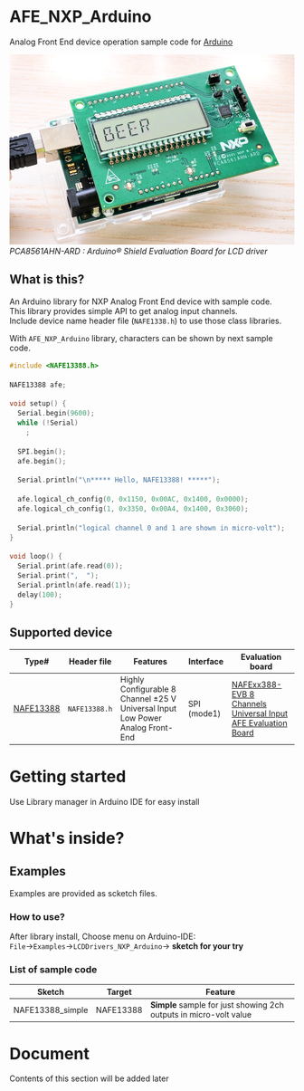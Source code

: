 # AFE_NXP_Arduino
Analog Front End device operation sample code for [Arduino](https://www.arduino.cc) 

![Boards](https://github.com/teddokano/additional_files/blob/main/LCDDriver_NXP_Arduino/board.jpg)  
_PCA8561AHN-ARD : Arduino® Shield Evaluation Board for LCD driver_

## What is this?
An Arduino library for NXP Analog Front End device with sample code.  
This library provides simple API to get analog input channels.  
Include device name header file (`NAFE1338.h`) to use those class libraries. 

With `AFE_NXP_Arduino` library, characters can be shown by next sample code. 
```cpp
#include <NAFE13388.h>

NAFE13388 afe;

void setup() {
  Serial.begin(9600);
  while (!Serial)
    ;

  SPI.begin();
  afe.begin();

  Serial.println("\n***** Hello, NAFE13388! *****");

  afe.logical_ch_config(0, 0x1150, 0x00AC, 0x1400, 0x0000);
  afe.logical_ch_config(1, 0x3350, 0x00A4, 0x1400, 0x3060);

  Serial.println("logical channel 0 and 1 are shown in micro-volt");
}

void loop() {
  Serial.print(afe.read(0));
  Serial.print(",  ");
  Serial.println(afe.read(1));
  delay(100);
}
```

## Supported device
Type#|Header file|Features|Interface|Evaluation board
---|---|---|---|---
[NAFE13388](https://www.nxp.com/products/peripherals-and-logic/signal-chain/analog-front-end/highly-configurable-8-channel-25-v-universal-input-low-power-analog-front-end:NAFEx1388)	|`NAFE13388.h`	|Highly Configurable 8 Channel ±25 V Universal Input Low Power Analog Front-End	|SPI (mode1)	|[NAFExx388-EVB 8 Channels Universal Input AFE Evaluation Board](https://www.nxp.com/design/development-boards/analog-toolbox/nafexx388-evb-8-channels-universal-input-afe-evaluation-board:NAFExx388-EVB)

# Getting started

Use Library manager in Arduino IDE for easy install

# What's inside?

## Examples
Examples are provided as scketch files.

### How to use?

After library install, Choose menu on Arduino-IDE: `File`→`Examples`→`LCDDrivers_NXP_Arduino`→ **sketch for your try**

### List of sample code

Sketch|Target|Feature
---|---|---
NAFE13388_simple		|NAFE13388	|**Simple** sample for just showing 2ch outputs in micro-volt value


# Document

Contents of this section will be added later
